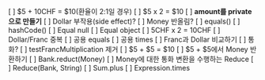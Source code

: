 [ ] $5 + 10CHF = $10(환율이 2:1일 경우)
[ ] $5 x 2 = $10
[ ] **amount를 private으로 만들기**
[ ] Dollar 부작용(side effect)?
[ ] Money 반올림?
[ ] equals()
[ ] hashCode()
[ ] Equal null
[ ] Equal object
[ ] 5CHF x 2 = 10CHF
[ ] Dollar/Franc 중복
[ ] 공용 equals
[ ] 공용 times
[ ] Franc과 Dollar 비교하기
[ ] 통화?
[ ] testFrancMultiplication 제거
[ ] $5 + $5 = $10
[ ] $5 + $5에서 Money 반환하기
[ ] Bank.reduct(Money)
[ ] Money에 대한 통화 변환을 수행하는 Reduce
[ ] Reduce(Bank, String)
[ ] Sum.plus
[ ] Expression.times
